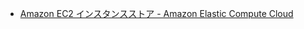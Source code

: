 - [Amazon EC2 インスタンスストア - Amazon Elastic Compute Cloud](https://docs.aws.amazon.com/ja_jp/AWSEC2/latest/UserGuide/InstanceStorage.html)